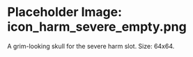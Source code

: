 # Placeholder Image: icon_harm_severe_empty.png
A grim-looking skull for the severe harm slot. Size: 64x64.
